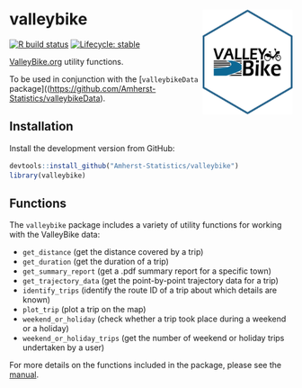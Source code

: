 
# valleybike <img src="man/figures/logo.png" title="Logo created with hexSticker" width="160px" align="right"/>

<!-- badges: start -->

[![R build
status](https://github.com/Amherst-Statistics/valleybike/workflows/R-CMD-check/badge.svg)](https://github.com/Amherst-Statistics/valleybike/actions)
[![Lifecycle:
stable](https://lifecycle.r-lib.org/articles/figures/lifecycle-stable.svg)](https://lifecycle.r-lib.org/articles/stages.html#stable)
<!-- badges: end -->

[ValleyBike.org](https://www.valleybike.org/) utility functions.

To be used in conjunction with the \[`valleybikeData`
package\]((<https://github.com/Amherst-Statistics/valleybikeData>).

## Installation

Install the development version from GitHub:

``` r
devtools::install_github("Amherst-Statistics/valleybike")
library(valleybike)
```

## Functions

The `valleybike` package includes a variety of utility functions for
working with the ValleyBike data:

  - `get_distance` (get the distance covered by a trip)
  - `get_duration` (get the duration of a trip)
  - `get_summary_report` (get a .pdf summary report for a specific town)
  - `get_trajectory_data` (get the point-by-point trajectory data for a
    trip)
  - `identify_trips` (identify the route ID of a trip about which
    details are known)
  - `plot_trip` (plot a trip on the map)
  - `weekend_or_holiday` (check whether a trip took place during a
    weekend or a holiday)
  - `weekend_or_holiday_trips` (get the number of weekend or holiday
    trips undertaken by a user)

For more details on the functions included in the package, please see
the
[manual](https://github.com/Amherst-Statistics/valleybike/blob/main/valleybike_1.0.0.pdf).

